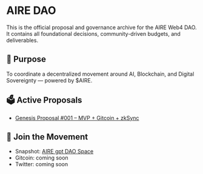 # AIRE DAO

This is the official proposal and governance archive for the AIRE Web4 DAO.  
It contains all foundational decisions, community-driven budgets, and deliverables.

## 🚀 Purpose

To coordinate a decentralized movement around AI, Blockchain, and Digital Sovereignty — powered by $AIRE.

## 🗳 Active Proposals

- [Genesis Proposal #001 – MVP + Gitcoin + zkSync](proposals/Genesis-Proposal-001.md)

## 📡 Join the Movement

- Snapshot: [AIRE gpt DAO Space](https://snapshot.org/#/your-link)
- Gitcoin: coming soon
- Twitter: coming soon
